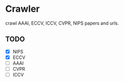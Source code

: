 # Crawler

crawl AAAI, ECCV, ICCV, CVPR, NIPS papers and urls.  

## TODO

- [x] NIPS
- [x] ECCV
- [ ] AAAI
- [ ] CVPR
- [ ] ICCV